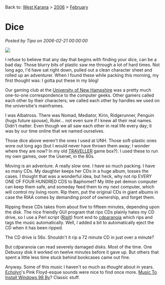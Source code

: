 Back to: [West Karana](/posts/westkarana.md) > [2006](/posts/2006/westkarana.md) > [February](./westkarana.md)
# Dice

*Posted by Tipa on 2006-02-21 00:00:00*

![](../../../images/dice.jpg)

I refuse to believe that any day that begins with finding your dice, can be a bad day. Those blurry bits of plastic saw me through a lot of hard times. Not long ago, I'd have sat right down, pulled out a clean character sheet and rolled up an adventurer. When I found these while packing this morning, my first thought was: I gotta put these in my blog!

Our gaming club at the [University of New Hampshire](http://unh.edu/) was a pretty much one-to-one correspondence to the computer geeks. Other gamers called each other by their characters; we called each other by handles we used on the universitie's mainframes.

I was Albatross. There was Nomad, Mediator, Kirin, Ridgerunner, Penguin (hugs future spouse), Ruler... not even sure if I knew all their real names. Didn't matter. Even though we all saw each other in real life every day; it was by our time online that we named ourselves.

Those dice above weren't the ones I used at UNH. Those soft-plastic ones wore out long ago (but I would never have thrown them away; I wonder where they are now? In my old [TRAVELLER](http://www.travellerrpg.com/) game box?). I used these to run my own games, over the Usenet, in the 80s.

Moving is an adventure. A really slow one. I have so much packing. I have so many CDs. My daughter keeps her CDs in a huge album, tosses the cases. I thought that was a wonderful idea, but heck, why not rip EVERY ONE OF FOUR HUNDRED CDS to Baphomet? My little pet demon computer can keep them safe, and someday feed them to my next computer, which will control my living room. Rip them, put the original CDs in giant albums in case the RIAA comes by demanding proof of ownership, and forget them.

Ripping these CDs takes from about five to fifteen minutes, depending upon the disk. The nice friendly GUI program that rips CDs plainly hates my CD drive, so I use a Perl script ([RipIt](http://freshmeat.net/projects/ripit/)) front end to [cdparanoia](http://www.xiph.org/paranoia/) which rips and tags the music automatically. Well, I added a bit to automatically eject the CD when it has been ripped.

The CD drive is 56x. Shouldn't it rip a 72 minute CD in just over a minute?

But cdparanoia can read severely damaged disks. Most of the time. One Debussy disk it worked on twelve minutes before it gave up. But others that spent a little less time stuck behind bookcases came out fine.

Anyway. Some of this music I haven't so much as *thought* about in years. [Echolyn](http://www.echolyn.com/)'s Pink Floyd-esque sounds were nice to find once more. [Music To Install Windows 98 By](http://news.com.com/2100-1001_3-214083.html)? Classic stuff.
